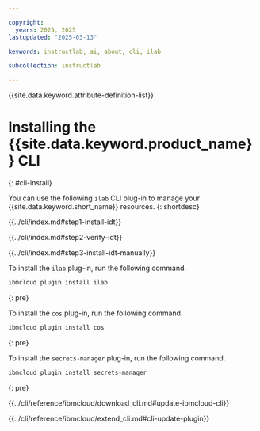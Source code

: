 ```yaml
---

copyright:
  years: 2025, 2025
lastupdated: "2025-03-13"

keywords: instructlab, ai, about, cli, ilab

subcollection: instructlab

---
```


{{site.data.keyword.attribute-definition-list}}

# Installing the {{site.data.keyword.product_name}} CLI
{: #cli-install}


You can use the following `ilab` CLI plug-in to manage your {{site.data.keyword.short_name}} resources.
{: shortdesc}


{{../cli/index.md#step1-install-idt}}

{{../cli/index.md#step2-verify-idt}}

{{../cli/index.md#step3-install-idt-manually}}

To install the `ilab` plug-in, run the following command.

```sh
ibmcloud plugin install ilab
```
{: pre}

To install the `cos` plug-in, run the following command.

```sh
ibmcloud plugin install cos
```
{: pre}

To install the `secrets-manager` plug-in, run the following command.

```sh
ibmcloud plugin install secrets-manager
```
{: pre}


{{../cli/reference/ibmcloud/download_cli.md#update-ibmcloud-cli}}

{{../cli/reference/ibmcloud/extend_cli.md#cli-update-plugin}}

